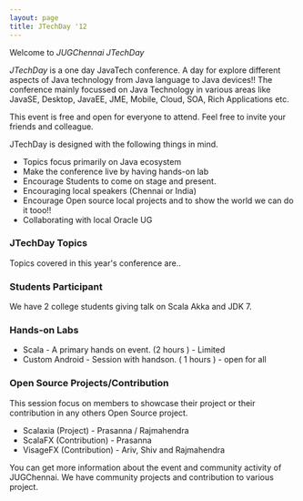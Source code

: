 ```yaml
---
layout: page
title: JTechDay '12
---
```


Welcome to *JUGChennai JTechDay*

*JTechDay* is a one day JavaTech conference. A day for explore different aspects of Java technology from Java language to Java devices!!
The conference mainly focussed on Java Technology in various areas like JavaSE, Desktop, JavaEE, JME, Mobile, Cloud, SOA, Rich Applications etc.

This event is free and open for everyone to attend. Feel free to invite your friends and colleague.

JTechDay is designed with the following things in mind.

* Topics focus primarily on Java ecosystem
* Make the conference live by having hands-on lab
* Encourage Students to come on stage and present.
* Encouraging local speakers (Chennai or India)
* Encourage Open source local projects and to show the world we can do it tooo!!
* Collaborating with local Oracle UG

### JTechDay Topics 
Topics covered in this year's conference are.. 

### Students Participant
We have 2 college students giving talk on Scala Akka and JDK 7.

### Hands-on Labs
* Scala - A primary hands on event. (2 hours ) - Limited
* Custom Android - Session with handson. ( 1 hours ) - open for all

### Open Source Projects/Contribution
This session focus on members to showcase their project or their contribution in any others Open Source project.

*  Scalaxia (Project) - Prasanna / Rajmahendra
*  ScalaFX (Contribution) - Prasanna
*  VisageFX (Contribution) - Ariv, Shiv and Rajmahendra 

You can get more information about the event and community activity of JUGChennai. We have community projects and contribution to various project.


